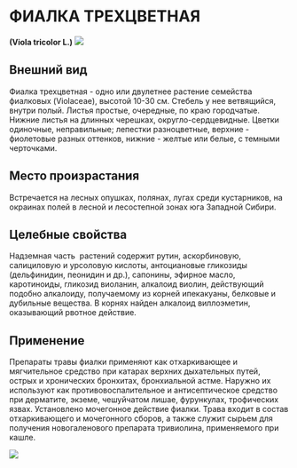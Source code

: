 # ФИАЛКА ТРЕХЦВЕТНАЯ
**(Viola tricolor L.)**
![](FIAL1.gif)

## Внешний вид
Фиалка трехцветная - одно или двулетнее растение семейства фиалковых (Violaceae), высотой 10-30 см. Стебель у нее ветвящийся, внутри полый. Листья простые, очередные, по краю городчатые. Нижние листья на длинных черешках, округло-сердцевидные. Цветки одиночные, неправильные; лепестки разноцветные, верхние - фиолетовые разных оттенков, нижние - желтые или белые, с темными черточками.       

## Место произрастания
Встречается на лесных опушках, полянах, лугах среди кустарников, на окраинах полей в лесной и лесостепной зонах юга Западной Сибири.

## Целебные свойства
Надземная часть  растений содержит рутин, аскорбиновую, салициловую и урсоловую кислоты, антоциановые гликозиды (дельфинидин, пеонидин и др.), сапонины, эфирное масло, каротиноиды, гликозид виоланин, алкалоид виолин, действующий подобно алкалоиду, получаемому из корней ипекакуаны, белковые и дубильные вещества. В корнях найден алкалоид виллоэметин, оказывающий рвотное действие.

## Применение
Препараты травы фиалки применяют как отхаркивающее и мягчительное средство при катарах верхних дыхательных путей, острых и хронических бронхитах, бронхиальной астме. Наружно их используют как противовоспалительное и антисептическое средство при дерматите, экземе, чешуйчатом лишае, фурункулах, трофических язвах. Установлено мочегонное действие фиалки. Трава входит в состав отхаркивающего и мочегонного сборов, а также служит сырьем для получения новогаленового препарата тривиолина, применяемого при кашле.

![](Фиалка%20трехцветная.jpg)

  
